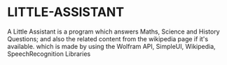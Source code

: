 # LITTLE-ASSISTANT
A Little Assistant is a program which answers Maths, Science and History Questions; 
and also the related content from the wikipedia page if it's available.
which is made by using the Wolfram API, SimpleUI, Wikipedia, SpeechRecognition Libraries 
